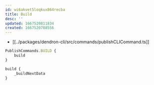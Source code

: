```yaml
---
id: wi6akvet5loqkux864recba
title: Build
desc: ''
updated: 1667520811834
created: 1667520788556
---
```


- [[../packages/dendron-cli/src/commands/publishCLICommand.ts]]

```ts
PublishCommands.BUILD {
    build
}

build {
    _buildNextData
}
```